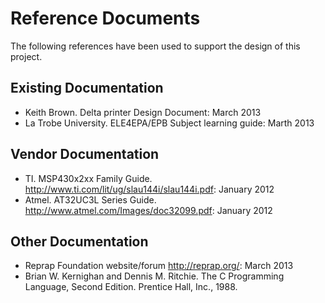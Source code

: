 Reference Documents
===================

The following references have been used to support the design of this project.

Existing Documentation
----------------------
- Keith Brown. Delta printer Design Document: March 2013
- La Trobe University. ELE4EPA/EPB Subject learning guide: Marth 2013

Vendor Documentation
--------------------
- TI. MSP430x2xx Family Guide.  http://www.ti.com/lit/ug/slau144i/slau144i.pdf: January 2012
- Atmel. AT32UC3L Series Guide. http://www.atmel.com/Images/doc32099.pdf: January 2012

Other Documentation
-------------------
- Reprap Foundation website/forum http://reprap.org/: March 2013
- Brian W. Kernighan and Dennis M. Ritchie. The C Programming Language, Second Edition. Prentice Hall, Inc., 1988.
